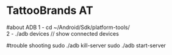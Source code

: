 # TattooBrands AT

#about ADB
1 - cd ~/Android/Sdk/platform-tools/  
2 - ./adb devices // show connected devices

#trouble shooting
sudo ./adb kill-server
sudo ./adb start-server
